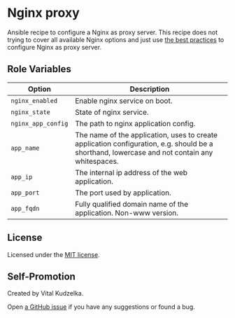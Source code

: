 # Nginx proxy

Ansible recipe to configure a Nginx as proxy server. This recipe does not
trying to cover all available Nginx options and just use [the best practices](https://github.com/h5bp/server-configs-nginx)
to configure Nginx as proxy server.

## Role Variables

Option | Description
---|---
`nginx_enabled` | Enable nginx service on boot.
`nginx_state` | State of nginx service.
`nginx_app_config` | The path to nginx application config.
`app_name` | The name of the application, uses to create application configuration, e.g.  should be a shorthand, lowercase and not contain any whitespaces.
`app_ip` | The internal ip address of the web application.
`app_port` | The port used by application.
`app_fqdn` | Fully qualified domain name of the application. Non-www version.

## License

Licensed under the [MIT license](http://mit-license.org/vitalk).

## Self-Promotion

Created by Vital Kudzelka.

Open [a GitHub issue](https://github.com/vitalk/ansible-nginx-proxy) if you have any suggestions or found a bug.
